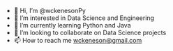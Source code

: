 - 👋 Hi, I’m @wckenesonPy
- 👀 I’m interested in Data Science and Engineering
- 🌱 I’m currently learning Python and Java
- 💞️ I’m looking to collaborate on Data Science projects
- 📫 How to reach me wckeneson@gmail.com

<!---
wckenesonPy/wckenesonPy is a ✨ special ✨ repository because its `README.md` (this file) appears on your GitHub profile.
You can click the Preview link to take a look at your changes.
--->
